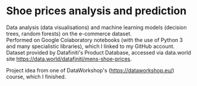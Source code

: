 # Shoe prices analysis and prediction

Data analysis (data visualisations) and machine learning models (decision trees, random forests) on the e-commerce dataset.\
Performed on Google Colaboratory notebooks (with the use of Python 3 and many specialistic libraries), which I linked to my GitHub account.\
Dataset provided by Datafiniti's Product Database, accessed via data.world site https://data.world/datafiniti/mens-shoe-prices.



Project idea from one of DataWorkshop's (https://dataworkshop.eu/) course, which I finished.
